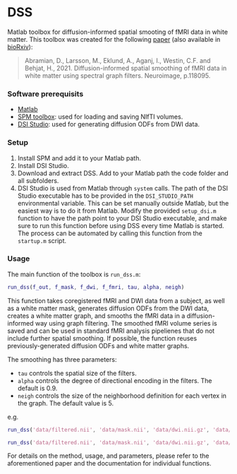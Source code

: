 # DSS

Matlab toolbox for diffusion-informed spatial smooting of fMRI data in white matter. This toolbox was created for the following [paper](https://doi.org/10.1016/j.neuroimage.2021.118095) (also available in [bioRxiv](https://www.biorxiv.org/content/10.1101/2020.10.25.353920v3)):

> Abramian, D., Larsson, M., Eklund, A., Aganj, I., Westin, C.F. and Behjat, H., 2021. Diffusion-informed spatial smoothing of fMRI data in white matter using spectral graph filters. Neuroimage, p.118095.

### Software prerequisits

- [Matlab](https://se.mathworks.com/products/matlab.html)
- [SPM toolbox](https://www.fil.ion.ucl.ac.uk/spm/): used for loading and saving NIfTI volumes.
- [DSI Studio](http://dsi-studio.labsolver.org/): used for generating diffusion ODFs from DWI data.

### Setup

1. Install SPM and add it to your Matlab path.
2. Install DSI Studio.
3. Download and extract DSS. Add to your Matlab path the code folder and all subfolders.
4. DSI Studio is used from Matlab through `system` calls. The path of the DSI Studio executable has to be provided in the `DSI_STUDIO_PATH` environmental variable. This can be set manually outside Matlab, but the easiest way is to do it from Matlab. Modify the provided `setup_dsi.m` function to have the path point to your DSI Studio executable, and make sure to run this function before using DSS every time Matlab is started. The process can be automated by calling this function from the `startup.m` script.

### Usage

The main function of the toolbox is `run_dss.m`:
```matlab
run_dss(f_out, f_mask, f_dwi, f_fmri, tau, alpha, neigh)
```

This function takes coregistered fMRI and DWI data from a subject, as well as a white matter mask, generates diffusion ODFs from the DWI data, creates a white matter graph, and smooths the fMRI data in a diffusion-informed way using graph filtering. The smoothed fMRI volume series is saved and can be used in standard fMRI analysis pipelienes that do not include further spatial smoothing. If possible, the function reuses previously-generated diffusion ODFs and white matter graphs.

The smoothing has three parameters:
- `tau` controls the spatial size of the filters.
- `alpha` controls the degree of directional encoding in the filters. The default is 0.9.
- `neigh` controls the size of the neighborhood definition for each vertex in the graph. The default value is 5.

e.g.
```matlab
run_dss('data/filtered.nii', 'data/mask.nii', 'data/dwi.nii.gz', 'data/fmri.nii', 4)

run_dss('data/filtered.nii', 'data/mask.nii', 'data/dwi.nii.gz', 'data/fmri.nii', 4, 0.85, 3)
```

For details on the method, usage, and parameters, please refer to the aforementioned paper and the documentation for individual functions.
